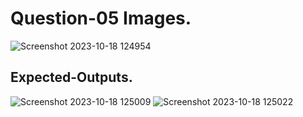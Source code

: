 # Question-05 Images.
![Screenshot 2023-10-18 124954](https://github.com/Khush0031/pw-skills-full-stack-web-dev-assignment-solution/assets/121889921/4d4df0fa-cd68-46ed-843e-36dab74d570f)
## Expected-Outputs.
![Screenshot 2023-10-18 125009](https://github.com/Khush0031/pw-skills-full-stack-web-dev-assignment-solution/assets/121889921/dbe4305a-4726-4e14-b585-31f0b82a29fc)
![Screenshot 2023-10-18 125022](https://github.com/Khush0031/pw-skills-full-stack-web-dev-assignment-solution/assets/121889921/1d23bf17-040b-43e6-9607-6256aa63e5c2)
